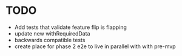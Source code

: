 # TODO

- Add tests that validate feature flip is flapping
- update new withRequiredData
- backwards compatible tests
- create place for phase 2 e2e to live in parallel with with pre-mvp
